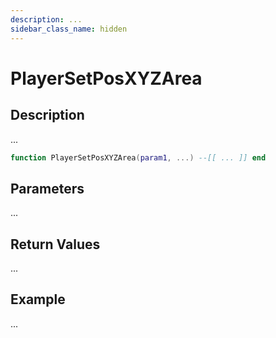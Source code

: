 ```yaml
---
description: ...
sidebar_class_name: hidden
---
```


# PlayerSetPosXYZArea

## Description

...

```lua
function PlayerSetPosXYZArea(param1, ...) --[[ ... ]] end
```

## Parameters

...

## Return Values

...

## Example

...

